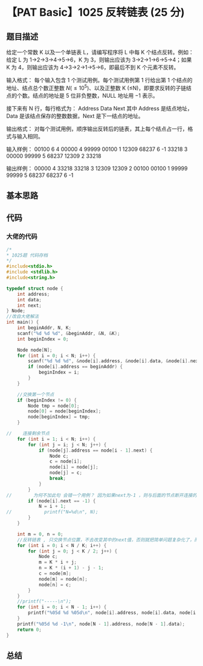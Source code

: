 # 【PAT Basic】1025 反转链表 (25 分)

## 题目描述

给定一个常数 K 以及一个单链表 L，请编写程序将 L 中每 K 个结点反转。例如：给定 L 为 1→2→3→4→5→6，K 为 3，则输出应该为 3→2→1→6→5→4；如果 K 为 4，则输出应该为 4→3→2→1→5→6，即最后不到 K 个元素不反转。

输入格式：
每个输入包含 1 个测试用例。每个测试用例第 1 行给出第 1 个结点的地址、结点总个数正整数 $N (≤10​^5​​ )$、以及正整数 K (≤N)，即要求反转的子链结点的个数。结点的地址是 5 位非负整数，NULL 地址用 −1 表示。

接下来有 N 行，每行格式为：
Address Data Next
其中 Address 是结点地址，Data 是该结点保存的整数数据，Next 是下一结点的地址。

输出格式：
对每个测试用例，顺序输出反转后的链表，其上每个结点占一行，格式与输入相同。

输入样例：
00100 6 4
00000 4 99999
00100 1 12309
68237 6 -1
33218 3 00000
99999 5 68237
12309 2 33218

输出样例：
00000 4 33218
33218 3 12309
12309 2 00100
00100 1 99999
99999 5 68237
68237 6 -1

## 基本思路

## 代码

### 大佬的代码

```c++
/*
* 1025题 代码存档
*/
#include<stdio.h>
#include <stdlib.h>
#include<string.h>

typedef struct node {
    int address;
    int data;
    int next;
} Node;
//改自大佬解法
int main() {
    int beginAddr, N, K;
    scanf("%d %d %d", &beginAddr, &N, &K);
    int beginIndex = 0;

    Node node[N];
    for (int i = 0; i < N; i++) {
        scanf("%d %d %d", &node[i].address, &node[i].data, &node[i].next);
        if (node[i].address == beginAddr) {
            beginIndex = i;
        }
    }

    //交换第一个节点
    if (beginIndex != 0) {
        Node tmp = node[0];
        node[0] = node[beginIndex];
        node[beginIndex] = tmp;
    }

//    连接剩余节点
    for (int i = 1; i < N; i++) {
        for (int j = i; j < N; j++) {
            if (node[j].address == node[i - 1].next) {
                Node c;
                c = node[i];
                node[i] = node[j];
                node[j] = c;
                break;
            }
        }
//        为何不加此句 会错一个用例？ 因为如果next为-1 ，则与后面的节点断开连接的，所以实际有效的节点数就变成了N=i+1
        if (node[i].next == -1) {
            N = i + 1;
//            printf("N=%d\n", N);
        }
    }

    int m = 0, n = 0;
    //反转链表 , 只交换节点位置，不去改变其中的next值，否则就把简单问题复杂化了，而且时间复杂度也会增加
    for (int i = 0; i < N / K; i++) {
        for (int j = 0; j < K / 2; j++) {
            Node c;
            m = K * i + j;
            n = K * (i + 1) - j - 1;
            c = node[m];
            node[m] = node[n];
            node[n] = c;
        }
    }
    //printf("-----\n");
    for (int i = 0; i < N - 1; i++) {
        printf("%05d %d %05d\n", node[i].address, node[i].data, node[i + 1].address);
    }
    printf("%05d %d -1\n", node[N - 1].address, node[N - 1].data);
    return 0;
}
```

## 总结
